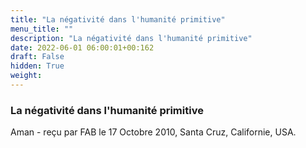 ```yaml
---
title: "La négativité dans l'humanité primitive"
menu_title: ""
description: "La négativité dans l'humanité primitive"
date: 2022-06-01 06:00:01+00:162
draft: False
hidden: True
weight:
---
```

### La négativité dans l'humanité primitive

Aman - reçu par FAB le 17 Octobre 2010, Santa Cruz, Californie, USA.



